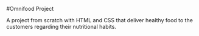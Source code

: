 #Omnifood Project

A project from scratch with HTML and CSS that deliver healthy food to the customers regarding their nutritional habits.

